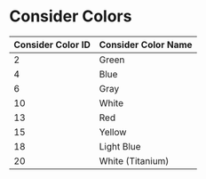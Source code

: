 # Consider Colors

| Consider Color ID | Consider Color Name |
|:------------------|:--------------------|
| 2                 | Green               |
| 4                 | Blue                |
| 6                 | Gray                |
| 10                | White               |
| 13                | Red                 |
| 15                | Yellow              |
| 18                | Light Blue          |
| 20                | White (Titanium)    |

